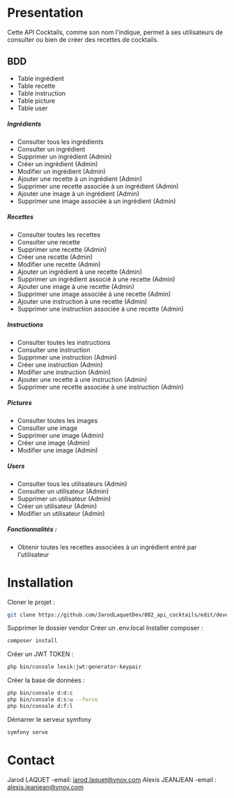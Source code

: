 # Presentation
Cette API Cocktails, comme son nom l'indique, permet à ses utilisateurs de consulter ou bien de créer des recettes de cocktails.

## BDD
* Table ingrédient
* Table recette
* Table instruction
* Table picture
* Table user

##### Ingrédients
* Consulter tous les ingrédients
* Consulter un ingrédient
* Supprimer un ingrédient (Admin)
* Créer un ingrédient (Admin)
* Modifier un ingrédient (Admin)
* Ajouter une recette à un ingrédient (Admin)
* Supprimer une recette associée à un ingrédient (Admin)
* Ajouter une image à un ingrédient (Admin)
* Supprimer une image associée à un ingrédient (Admin)

##### Recettes
* Consulter toutes les recettes
* Consulter une recette
* Supprimer une recette (Admin)
* Créer une recette (Admin)
* Modifier une recette (Admin)
* Ajouter un ingrédient à une recette (Admin)
* Supprimer un ingrédient associé à une recette (Admin)
* Ajouter une image à une recette (Admin)
* Supprimer une image associée à une recette (Admin)
* Ajouter une instruction à une recette (Admin)
* Supprimer une instruction associée à une recette (Admin)

##### Instructions
* Consulter toutes les instructions
* Consulter une instruction
* Supprimer une instruction (Admin)
* Créer une instruction (Admin)
* Modifier une instruction (Admin)
* Ajouter une recette à une instruction (Admin)
* Supprimer une recette associée à une instruction (Admin)

##### Pictures
* Consulter toutes les images
* Consulter une image
* Supprimer une image (Admin)
* Créer une image (Admin)
* Modifier une image (Admin)

##### Users
* Consulter tous les utilisateurs (Admin)
* Consulter un utilisateur (Admin)
* Supprimer un utilisateur (Admin)
* Créer un utilisateur (Admin)
* Modifier un utilisateur (Admin)

##### Fonctionnalités :
* Obtenir toutes les recettes associées à un ingrédient entré par l'utilisateur

# Installation
Cloner le projet :
```bash
git clone https://github.com/JarodLaquetDev/002_api_cocktails/edit/develop/README.md
```
Supprimer le dossier vendor
Créer un .env.local
Installer composer :
```bash
composer install
```
Créer un JWT TOKEN :
```bash
php bin/console lexik:jwt:generator-keypair
```
Créer la base de données :
```bash
php bin/console d:d:c
php bin/console d:s:u --force
php bin/console d:f:l
```
Démarrer le serveur symfony
```bash
symfony serve
```

# Contact
Jarod LAQUET -email: jarod.laquet@ynov.com
Alexis JEANJEAN -email : alexis.jeanjean@ynov.com


